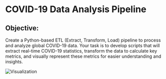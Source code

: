 # COVID-19 Data Analysis Pipeline

## Objective:
Create a Python-based ETL (Extract, Transform, Load) pipeline to process and analyze global COVID-19 data. Your task is to develop scripts that will extract real-time COVID-19 statistics, transform the data to calculate key metrics, and visually represent these metrics for easier understanding and insights.

![Visualization](/images/screenshot.png)
